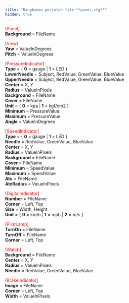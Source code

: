 ```yaml
---
title: "Rangkuman perintah file **panel.cfg**"
hidden: true
---
```


<font color="red">[Panel]</font>  
**Background** = FileName

<font color="red">[View]</font>  
**Yaw** = ValueInDegrees  
**Pitch** = ValueInDegrees

<font color="red">[PressureIndicator]</font>  
**Type** = { **0** = gauge | **1** = LED }  
**LowerNeedle** = Subject, RedValue, GreenValue, BlueValue  
**UpperNeedle** = Subject, RedValue, GreenValue, BlueValue  
**Center** = X, Y  
**Radius** = ValueInPixels  
**Background** = FileName  
**Cover** = FileName  
**Unit** = { **0** = kpa | **1** = kgf/cm2 }  
**Minimum** = PressureValue  
**Maximum** = PressureValue  
**Angle** = ValueInDegrees

<font color="red">[SpeedIndicator]</font>  
**Type** = { **0** = gauge | **1** = LED }  
**Needle** = RedValue, GreenValue, BlueValue  
**Center** = X, Y  
**Radius** = ValueInPixels  
**Background** = FileName  
**Cover** = FileName  
**Minimum** = SpeedValue  
**Maximum** = SpeedValue  
**Atc** = FileName  
**AtcRadius** = ValueInPixels

<font color="red">[DigitalIndicator]</font>  
**Number** = FileName  
**Corner** = Left, Top  
**Size** = Width, Height  
**Unit** = { **0** = km/h | **1** = mph | **2** = m/s }

<font color="red">[PilotLamp]</font>  
**TurnOn** = FileName  
**TurnOff** = FileName  
**Corner** = Left, Top

<font color="red">[Watch]</font>  
**Background** = FileName  
**Center** = X, Y  
**Radius** = ValueInPixels  
**Needle** = RedValue, GreenValue, BlueValue

<font color="red">[BrakeIndicator]</font>  
**Image** = FileName  
**Corner** = Left, Top  
**Width** = ValueInPixels